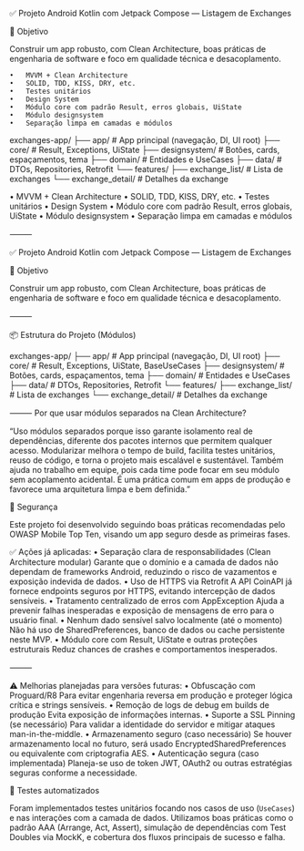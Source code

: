 ✅ Projeto Android Kotlin com Jetpack Compose — Listagem de Exchanges

🎯 Objetivo

Construir um app robusto, com Clean Architecture, boas práticas de engenharia de software e foco em
qualidade técnica e desacoplamento.

	•	MVVM + Clean Architecture
	•	SOLID, TDD, KISS, DRY, etc.
	•	Testes unitários
	•	Design System
	•	Módulo core com padrão Result, erros globais, UiState
	•	Módulo designsystem
	•	Separação limpa em camadas e módulos

exchanges-app/
├── app/                         # App principal (navegação, DI, UI root)
├── core/                        # Result, Exceptions, UiState
├── designsystem/                # Botões, cards, espaçamentos, tema
├── domain/                      # Entidades e UseCases
├── data/                        # DTOs, Repositories, Retrofit
└── features/
├── exchange_list/          # Lista de exchanges
└── exchange_detail/        # Detalhes da exchange


• MVVM + Clean Architecture
• SOLID, TDD, KISS, DRY, etc.
• Testes unitários
• Design System
• Módulo core com padrão Result, erros globais, UiState
• Módulo designsystem
• Separação limpa em camadas e módulos

⸻

✅ Projeto Android Kotlin com Jetpack Compose — Listagem de Exchanges

🎯 Objetivo

Construir um app robusto, com Clean Architecture, boas práticas de engenharia de software e foco em
qualidade técnica e desacoplamento.

⸻

📦 Estrutura do Projeto (Módulos)

exchanges-app/
├── app/                         # App principal (navegação, DI, UI root)
├── core/                        # Result, Exceptions, UiState, BaseUseCases
├── designsystem/                # Botões, cards, espaçamentos, tema
├── domain/                      # Entidades e UseCases
├── data/                        # DTOs, Repositories, Retrofit
└── features/
├── exchange_list/          # Lista de exchanges
└── exchange_detail/        # Detalhes da exchange

⸻
Por que usar módulos separados na Clean Architecture?

“Uso módulos separados porque isso garante isolamento real de dependências, diferente dos pacotes
internos que permitem qualquer acesso.
Modularizar melhora o tempo de build, facilita testes unitários, reuso de código, e torna o projeto
mais escalável e sustentável.
Também ajuda no trabalho em equipe, pois cada time pode focar em seu módulo sem acoplamento
acidental.
É uma prática comum em apps de produção e favorece uma arquitetura limpa e bem definida.”

🔐 Segurança

Este projeto foi desenvolvido seguindo boas práticas recomendadas pelo OWASP Mobile Top Ten, visando
um app seguro desde as primeiras fases.

✅ Ações já aplicadas:
• Separação clara de responsabilidades (Clean Architecture modular)
Garante que o domínio e a camada de dados não dependam de frameworks Android, reduzindo o risco de
vazamentos e exposição indevida de dados.
• Uso de HTTPS via Retrofit
A API CoinAPI já fornece endpoints seguros por HTTPS, evitando intercepção de dados sensíveis.
• Tratamento centralizado de erros com AppException
Ajuda a prevenir falhas inesperadas e exposição de mensagens de erro para o usuário final.
• Nenhum dado sensível salvo localmente (até o momento)
Não há uso de SharedPreferences, banco de dados ou cache persistente neste MVP.
• Módulo core com Result, UiState e outras proteções estruturais
Reduz chances de crashes e comportamentos inesperados.

⸻

⚠️ Melhorias planejadas para versões futuras:
• Obfuscação com Proguard/R8
Para evitar engenharia reversa em produção e proteger lógica crítica e strings sensíveis.
• Remoção de logs de debug em builds de produção
Evita exposição de informações internas.
• Suporte a SSL Pinning (se necessário)
Para validar a identidade do servidor e mitigar ataques man-in-the-middle.
• Armazenamento seguro (caso necessário)
Se houver armazenamento local no futuro, será usado EncryptedSharedPreferences ou equivalente com
criptografia AES.
• Autenticação segura (caso implementada)
Planeja-se uso de token JWT, OAuth2 ou outras estratégias seguras conforme a necessidade.

🧪 Testes automatizados

Foram implementados testes unitários focando nos casos de uso (`UseCases`) e nas interações com a
camada de dados. Utilizamos boas práticas como o padrão AAA (Arrange, Act, Assert), simulação de
dependências com Test Doubles via MockK, e cobertura dos fluxos principais de sucesso e falha.
